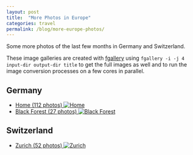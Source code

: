 ```yaml
---
layout: post
title:  "More Photos in Europe"
categories: travel
permalink: /blog/more-europe-photos/
---
```


Some more photos of the last few months in Germany and Switzerland.

These image galleries are created with
[fgallery](https://github.com/wavexx/fgallery) using `fgallery -i -j 4
input-dir output-dir title` to get the full images as well and to run the image
conversion processes on a few cores in parallel.

<!--more-->
## Germany
- [Home (112 photos) ![Home](//photos.hookrace.net/germany/home/preview.jpg)](//photos.hookrace.net/germany/home/)
- [Black Forest (27 photos) ![Black Forest](//photos.hookrace.net/germany/blackforest/preview.jpg)](//photos.hookrace.net/germany/blackforest/)

## Switzerland
- [Zurich (52 photos) ![Zurich](//photos.hookrace.net/switzerland/zurich/preview.jpg)](//photos.hookrace.net/switzerland/zurich/)
